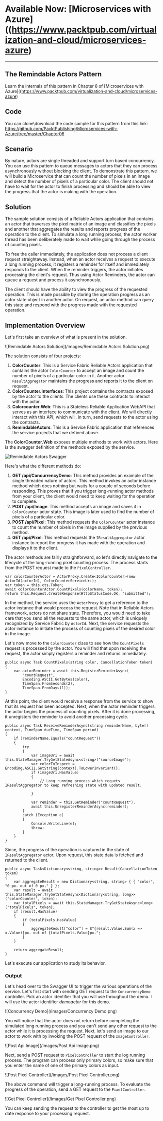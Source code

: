 # Available Now: [Microservices with Azure]((https://www.packtpub.com/virtualization-and-cloud/microservices-azure)
---

## The Remindable Actors Pattern
Learn the internals of this pattern in Chapter 8 of [Microservices with Azure]((https://www.packtpub.com/virtualization-and-cloud/microservices-azure)

## Code
You can clone\download the code sample for this pattern from this link: https://github.com/PacktPublishing/Microservices-with-Azure/tree/master/Chapter08

## Scenario
By nature, actors are single threaded and support turn based concurrency. You can use this pattern to queue messages to actors that they can process asynchronously without blocking the client. To demonstrate this pattern, we will build a Microservice that can count the number of pixels in an image and detect the number of pixels of a particular color. The client should not have to wait for the actor to finish processing and should be able to view the progress that the actor is making with the operation.

## Solution
The sample solution consists of a Reliable Actors application that contains an actor that traverses the pixel matrix of an image and classifies the pixels and another that aggregates the results and reports progress of the operation to the client. To simulate a long running process, the actor worker thread has been deliberately made to wait while going through the process of counting pixels.

To free the caller immediately, the application does not process a client request straightaway. Instead, when an actor receives a request to execute a long running process, it registers a reminder for itself and immediately responds to the client. When the reminder triggers, the actor initiates processing the client's request. Thus using Actor Reminders, the actor can queue a request and process it asynchronously.

The client should have the ability to view the progress of the requested operation. This is made possible by storing the operation progress as an actor state object in another actor. On request, an actor method can query this state and respond with the progress made with the requested operation.

## Implementation Overview
Let's first take an overview of what is present in the solution.

![Remindable Actors Solution](/images/Remindable Actors Solution.png)

The solution consists of four projects:

1. **ColorCounter**: This is a Service Fabric Reliable Actors application that contains the actor `ColorCounter`  to accept an image and count the number of pixels of a particular color in it. Another actor `ResultAggregator` maintains the progress and reports it to the client on request.
2. **ColorCounter.Interfaces**: This project contains the contracts exposed by the actor to the clients. The clients use these contracts to interact with the actor.
3. **Colorcounter.Web**: This is a Stateless Reliable Application WebAPI that serves as an interface to communicate with the client. We will directly interact with this API, which will, in turn, send requests to the actor using the contracts.
4. **RemindableActors**: This is a Service Fabric application that references the service projects that we defined above.

The **ColorCounter.Web** exposes multiple methods to work with actors. Here is the swagger definition of the methods exposed by the service.

![Remindable Actors Swagger](/images/RemindableActorsSwagger.png)

Here's what the different methods do:

1. **GET /api/ConcurrencyDemo**: This method provides an example of the single threaded nature of actors. This method invokes an actor instance method which does nothing but waits for a couple of seconds before responding. This proves that if you trigger long-running actor methods from your client, the client would need to keep waiting for the operation to complete.
2. **POST /api/Image**: This method accepts an image and saves it in `ColorCounter` actor state. This image is later used to find the number of pixels of a particular color.
3. **POST /api/Pixel**: This method requests the `ColorCounter` actor instance to count the number of pixels in the image supplied by the previous method.
4. **GET /api/Pixel**: This method requests the `IResultAggregator` actor instance to report the progress it has made with the operation and displays it to the client.

The actor methods are fairly straightforward, so let's directly navigate to the lifecycle of the long-running pixel counting process. The process starts from the POST request made to the `PixelController`.

```
var colorCounterActor = ActorProxy.Create<IColorCounter>(new ActorId(actorId), ColorCounterServiceUri);
var token = this.cts.Token;
await colorCounterActor.CountPixels(colorName, token);
return this.Request.CreateResponse(HttpStatusCode.OK, "submitted");
```
In the method, the service uses the `ActorProxy` to get a reference to the actor instance that would process the request. Note that in Reliable Actors framework, actors do not share state. Therefore, you would need to take care that you send all the requests to the same actor, which is uniquely recognized by Service Fabric by `ActorId`. Next, the service requests the actor instance to initiate the process of counting pixels of the desired color in the image.

Let's now move to the `ColorCounter` class to see how the `CountPixels` request is processed by the actor. You will find that upon receiving the request, the actor simply registers a reminder and returns immediately.

```
public async Task CountPixels(string color, CancellationToken token)
{
    var actorReminder = await this.RegisterReminderAsync(
        "countRequest",
        Encoding.ASCII.GetBytes(color),
        TimeSpan.FromSeconds(2),
        TimeSpan.FromDays(1));
}
```
At this point, the client would receive a response from the service to show that its request has been accepted. Next, when the actor reminder triggers, the actor begins the process of counting pixels. After it is done processing, it unregisters the reminder to avoid another processing cycle.

```
public async Task ReceiveReminderAsync(string reminderName, byte[] context, TimeSpan dueTime, TimeSpan period)
{
    if (reminderName.Equals("countRequest"))
    {
        try
        {
            var imageUri = await this.StateManager.TryGetStateAsync<string>("sourceImage");
            var colorToInspect = Encoding.ASCII.GetString(context).ToLowerInvariant();
            if (imageUri.HasValue)
            {
                // Long running process which requets IResultAggregator to keep refreshing state with updated result.
                
            }

            var reminder = this.GetReminder("countRequest");
            await this.UnregisterReminderAsync(reminder);
        }
        catch (Exception e)
        {
            Console.WriteLine(e);
            throw;
        }
    }
}
```
Since, the progress of the operation is captured in the state of `IResultAggregator` actor. Upon request, this state data is fetched and returned to the client.

```
public async Task<Dictionary<string, string>> Result(CancellationToken token)
{
    var aggregateResult = new Dictionary<string, string> { { "color", "0 px. out of 0 px." } };
    var result = await this.StateManager.TryGetStateAsync<Dictionary<string, long>>("colorCounter", token);
    var totalPixels = await this.StateManager.TryGetStateAsync<long>("totalPixels", token);
    if (result.HasValue)
    {
        if (totalPixels.HasValue)
        {
            aggregateResult["color"] = $"{result.Value.Sum(x => x.Value)}px. out of {totalPixels.Value}px.";
        }
    }

    return aggregateResult;
}
```

Let's execute our application to study its behavior.

### Output
Let's head over to the Swagger UI to trigger the various operations of the service. Let's first start with sending GET request to the `ConcurrencyDemo` controller. Pick an actor identifier that you will use throughout the demo. I will use the actor identifier *demoactor* for this demo.

![Concurrency Demo](/images/Concurrency Demo.png)

You will notice that the actor does not return before completing the simulated long running process and you can't send any other request to the actor while it is processing the request.
Next, let's send an image to our actor to work with by invoking the POST request of the `ImageController`.

![Post Api Image](/images/Post Api Image.png)

Next, send a POST request to `PixelController` to start the log running process. The program can process only primary colors, so make sure that you enter the name of one of the primary colors as input.

![Post Pixel Controller](/images/Post Pixel Controller.png)

The above command will trigger a long-running process. To evaluate the progress of the operation, send a GET request to the `PixelController`.

![Get Pixel Controller](/images/Get Pixel Controller.png)

You can keep sending the request to the controller to get the most up to date response to your processing request.